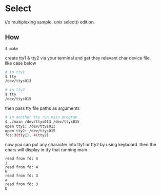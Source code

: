 # Select

i/o multiplexing sample. unix select() edition.

## How

```bash
$ make
```

create tty1 & tty2 via your terminal and get they relevant char device file. like case below

```bash
# in tty1
$ tty
/dev/ttys013
```

```bash
# in tty2
$ tty
/dev/ttys015
```

then pass tty file paths as arguments

```bash
# in another tty run main program
$ ./main /dev/ttys013 /dev/ttys015
open tty1: /dev/ttys013
open tty2: /dev/ttys015
fds:3(tty1), 4(tty2)
```

now you can put any character into tty1 or tty2 by using keyboard. then the chars will display in tty that running main

```text
read from fd: 4
j
read from fd: 4
k
read from fd: 3
a
read from fd: 3
b
```


